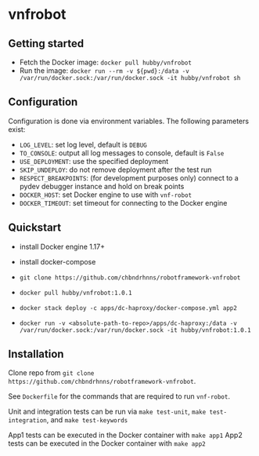 # vnfrobot

## Getting started

- Fetch the Docker image: `docker pull hubby/vnfrobot`
- Run the image: `docker run --rm -v ${pwd}:/data -v /var/run/docker.sock:/var/run/docker.sock -it hubby/vnfrobot sh`

## Configuration

Configuration is done via environment variables. The following parameters exist:

- `LOG_LEVEL`: set log level, default is `DEBUG`
- `TO_CONSOLE`: output all log messages to console, default is `False`
- `USE_DEPLOYMENT`: use the specified deployment
- `SKIP_UNDEPLOY`: do not remove deployment after the test run
- `RESPECT_BREAKPOINTS`: (for development purposes only) connect to a pydev debugger instance 
and hold on break points
- `DOCKER_HOST`: set Docker engine to use with `vnf-robot`
- `DOCKER_TIMEOUT`: set timeout for connecting to the Docker engine


## Quickstart

- install Docker engine 1.17+
- install docker-compose

- `git clone https://github.com/chbndrhnns/robotframework-vnfrobot`
- `docker pull hubby/vnfrobot:1.0.1`
- `docker stack deploy -c apps/dc-haproxy/docker-compose.yml app2`
- `docker run -v <absolute-path-to-repo>/apps/dc-haproxy:/data -v /var/run/docker.sock:/var/run/docker.sock -it hubby/vnfrobot:1.0.1`


## Installation

Clone repo from `git clone https://github.com/chbndrhnns/robotframework-vnfrobot`.

See `Dockerfile` for the commands that are required to run `vnf-robot`.

Unit and integration tests can be run via `make test-unit`, `make test-integration`, and `make test-keywords`

App1 tests can be executed in the Docker container with `make app1`
App2 tests can be executed in the Docker container with `make app2`